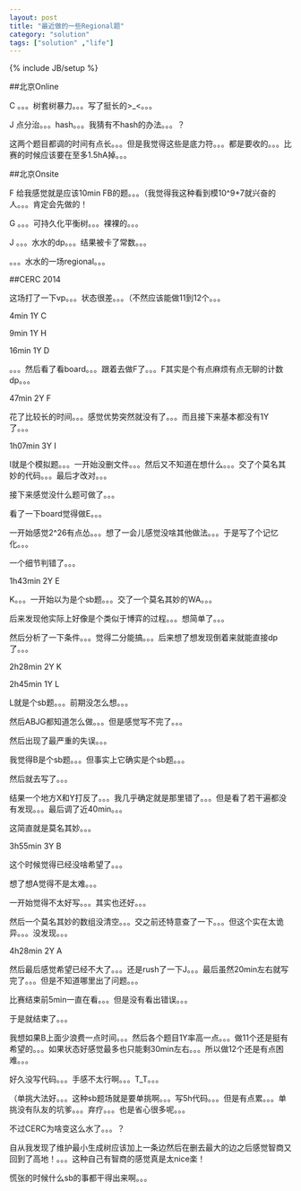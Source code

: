 ```yaml
---
layout: post
title: "最近做的一些Regional题"
category: "solution"
tags: ["solution" ,"life"]
---
```

{% include JB/setup %}

##北京Online

C 。。。树套树暴力。。。写了挺长的>_<。。。

J 点分治。。。hash。。。我猜有不hash的办法。。。？

这两个题目都调的时间有点长。。。但是我觉得这些是底力符。。。都是要收的。。。比赛的时候应该要在至多1.5hA掉。。。

##北京Onsite

F 给我感觉就是应该10min FB的题。。。（我觉得我这种看到模10^9+7就兴奋的人。。。肯定会先做的！

G 。。。可持久化平衡树。。。裸裸的。。。

J 。。。水水的dp。。。结果被卡了常数。。。

。。。水水的一场regional。。。

##CERC 2014

这场打了一下vp。。。状态很差。。。（不然应该能做11到12个。。。

4min 1Y C

9min 1Y H

16min 1Y D

。。。然后看了看board。。。跟着去做F了。。。F其实是个有点麻烦有点无聊的计数dp。。。

47min 2Y F

花了比较长的时间。。。感觉优势突然就没有了。。。而且接下来基本都没有1Y了。。。

1h07min 3Y I

I就是个模拟题。。。一开始没删文件。。。然后又不知道在想什么。。。交了个莫名其妙的代码。。。最后才改对。。。

接下来感觉没什么题可做了。。。

看了一下board觉得做E。。。

一开始感觉2^26有点怂。。。想了一会儿感觉没啥其他做法。。。于是写了个记忆化。。。

一个细节判错了。。。

1h43min 2Y E

K。。。一开始以为是个sb题。。。交了一个莫名其妙的WA。。。

后来发现他实际上好像是个类似于博弈的过程。。。想简单了。。。

然后分析了一下条件。。。觉得二分能搞。。。后来想了想发现倒着来就能直接dp了。。。

2h28min 2Y K

2h45min 1Y L

L就是个sb题。。。前期没怎么想。。。

然后ABJG都知道怎么做。。。但是感觉写不完了。。。

然后出现了最严重的失误。。。

我觉得B是个sb题。。。但事实上它确实是个sb题。。。

然后就去写了。。。

结果一个地方X和Y打反了。。。我几乎确定就是那里错了。。。但是看了若干遍都没有发现。。。最后调了近40min。。。

这简直就是莫名其妙。。。

3h55min 3Y B

这个时候觉得已经没啥希望了。。。

想了想A觉得不是太难。。。

一开始觉得不太好写。。。其实也还好。。。

然后一个莫名其妙的数组没清空。。。交之前还特意查了一下。。。但这个实在太诡异。。。没发现。。。

4h28min 2Y A

然后最后感觉希望已经不大了。。。还是rush了一下J。。。最后虽然20min左右就写完了。。。但是不知道哪里出了问题。。。

比赛结束前5min一直在看。。。但是没有看出错误。。。

于是就结束了。。。

我想如果B上面少浪费一点时间。。。然后各个题目1Y率高一点。。。做11个还是挺有希望的。。。如果状态好感觉最多也只能剩30min左右。。。所以做12个还是有点困难。。。

好久没写代码。。。手感不太行啊。。。T_T。。。

（单挑大法好。。。这种sb题场就是要单挑啊。。。写5h代码。。。但是有点累。。。单挑没有队友的坑爹。。。弃疗。。。也是省心很多呢。。。

不过CERC为啥变这么水了。。。？

自从我发现了维护最小生成树应该加上一条边然后在删去最大的边之后感觉智商又回到了高地！。。。这种自己有智商的感觉真是太nice楽！

慌张的时候什么sb的事都干得出来啊。。。
